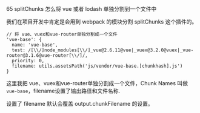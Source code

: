 65 splitChunks 怎么将 vue 或者 lodash 单独分割到一个文件中

我们在项目开发中肯定是会用到 webpack 的模块分割 splitChunks 这个插件的。


```
// 将 vue、vuex和vue-router单独分割成一个文件
'vue-base': {
  name: 'vue-base',
  test: /[\\/]node_modules[\\/]_vue@2.6.11@vue|_vuex@3.2.0@vuex|_vue-router@3.1.6@vue-router[\\/]/,
  priority: 0,
  filename: utils.assetsPath('js/vendor/vue-base.[chunkhash].js')
}
```

这里我把 vue、vuex和vue-router单独分割成一个文件，Chunk Names 叫做 `vue-base`，filename设置了输出路径和文件名称.

设置了 filename 默认会覆盖 output.chunkFilename 的设置。
